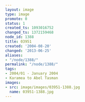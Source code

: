 ```yaml
---
layout: image
type: image
promote: 0
status: 1
created_ts: 1093016752
changed_ts: 1372159468
node_id: 1388
title: 03951
created: '2004-08-20'
changed: '2013-06-25'
aliases:
- "/node/1388/"
permalink: "/node/1388/"
tags:
- 2004/01 - January 2004
- Karamea to Abel Tasman
images:
- src: image/images/03951-1388.jpg
  name: 03951-1388.jpg
---
```


